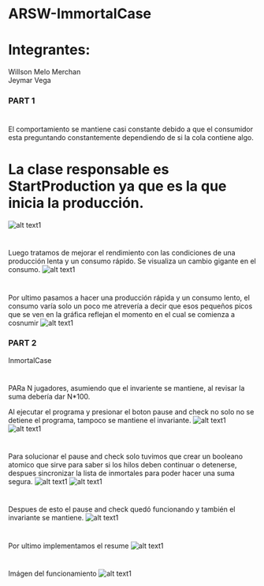 # ARSW-ImmortalCase

# Integrantes:
Willson Melo Merchan  
Jeymar Vega

### PART 1
#
El comportamiento se mantiene casi constante debido a que el consumidor esta preguntando constantemente dependiendo de si la cola contiene algo.
# La clase responsable es StartProduction ya que es la que inicia la producción.
![alt text1](https://github.com/Stilink/ARSW-ImmortalCase/blob/master/img/producer-consumer.png)
#
Luego tratamos de mejorar el rendimiento con las condiciones de una producción lenta y un consumo rápido. Se visualiza un cambio gigante en el consumo.
![alt text1](https://github.com/Stilink/ARSW-ImmortalCase/blob/master/img/2-producter-consumer.png)
#
Por ultimo pasamos a hacer una producción rápida y un consumo lento, el consumo varía solo un poco me atrevería a decir que esos pequeños picos que se ven en la gráfica reflejan el momento en el cual se comienza a cosnumir
![alt text1](https://github.com/Stilink/ARSW-ImmortalCase/blob/master/img/3-producter-consumer.PNG)


### PART 2
InmortalCase
# 
PARa N jugadores, asumiendo que el invariente se mantiene, al revisar la suma debería dar N*100.

Al ejecutar el programa y presionar el boton pause and check no solo no se detiene el programa, tampoco se mantiene el invariante.
![alt text1](https://github.com/Stilink/ARSW-ImmortalCase/blob/master/img/Confirmacion_salud.PNG)
![alt text1](https://github.com/Stilink/ARSW-ImmortalCase/blob/master/img/Confirmacion_salud_2.PNG)

#

Para solucionar el pause and check solo tuvimos que crear un booleano atomico que sirve para saber si los hilos deben continuar o detenerse, despues sincronizar la lista de inmortales para poder hacer una suma segura.
![alt text1](https://github.com/Stilink/ARSW-ImmortalCase/blob/master/img/Pause.PNG)
![alt text1](https://github.com/Stilink/ARSW-ImmortalCase/blob/master/img/pause2.PNG)

#

Despues de esto el pause and check quedó funcionando y también el invariante se mantiene.
![alt text1](https://github.com/Stilink/ARSW-ImmortalCase/blob/master/img/FuncPause.PNG)

#

Por ultimo implementamos el resume
![alt text1](https://github.com/Stilink/ARSW-ImmortalCase/blob/master/img/codeResume.PNG)

#

Imágen del funcionamiento
![alt text1](https://github.com/Stilink/ARSW-ImmortalCase/blob/master/img/funcResume.PNG)



